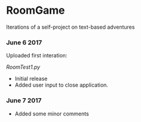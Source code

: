 # RoomGame
Iterations of a self-project on text-based adventures

### June 6 2017
Uploaded first interation:

*RoomTest1.py*

* Initial release
* Added user input to close application.

### June 7 2017
* Added some minor comments
